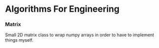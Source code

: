 # Algorithms For Engineering



### **Matrix**

Small 2D matrix class to wrap numpy arrays in order to have to implement things myself.

